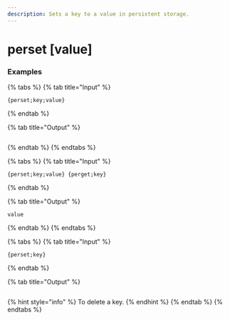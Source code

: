 ```yaml
---
description: Sets a key to a value in persistent storage. 
---
```


# perset <key> [value]

### Examples

{% tabs %}
{% tab title="Input" %}
```text
{perset;key;value}
```
{% endtab %}

{% tab title="Output" %}
```text

```
{% endtab %}
{% endtabs %}

{% tabs %}
{% tab title="Input" %}
```text
{perset;key;value} {perget;key}
```
{% endtab %}

{% tab title="Output" %}
```text
value
```
{% endtab %}
{% endtabs %}

{% tabs %}
{% tab title="Input" %}
```text
{perset;key}
```
{% endtab %}

{% tab title="Output" %}
```text

```
{% hint style="info" %}
To delete a key.
{% endhint %}
{% endtab %}
{% endtabs %}